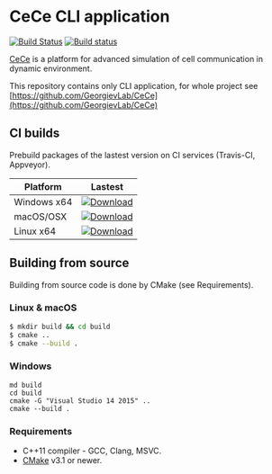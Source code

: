 
# CeCe CLI application

[![Build Status](https://travis-ci.org/GeorgievLab/CeCe-cli.svg?branch=master)](https://travis-ci.org/GeorgievLab/CeCe-cli)
[![Build status](https://ci.appveyor.com/api/projects/status/slowt8psw5qpgj3v/branch/master?svg=true)](https://ci.appveyor.com/project/NTSFka/cece-cli/branch/master)

[CeCe](http://georgievlab.github.io/CeCe/) is a platform for advanced simulation of cell communication in dynamic environment.

This repository contains only CLI application, for whole project see [https://github.com/GeorgievLab/CeCe](https://github.com/GeorgievLab/CeCe)

## CI builds

Prebuild packages of the lastest version on CI services (Travis-CI, Appveyor).

| Platform    | Lastest |
| ----------- | ------- |
| Windows x64 | [ ![Download](https://api.bintray.com/packages/georgievlab/CeCe-cli-ci/win64/images/download.svg) ](https://bintray.com/georgievlab/CeCe-cli-ci/win64/_latestVersion) |
| macOS/OSX   | [ ![Download](https://api.bintray.com/packages/georgievlab/CeCe-cli-ci/macOS/images/download.svg) ](https://bintray.com/georgievlab/CeCe-cli-ci/macOS/_latestVersion) |
| Linux x64   | [ ![Download](https://api.bintray.com/packages/georgievlab/CeCe-cli-ci/linux-x64/images/download.svg) ](https://bintray.com/georgievlab/CeCe-cli-ci/linux-x64/_latestVersion) |

## Building from source

Building from source code is done by CMake (see Requirements).

### Linux & macOS

```bash
$ mkdir build && cd build
$ cmake ..
$ cmake --build .
```

### Windows
```batch
md build
cd build
cmake -G "Visual Studio 14 2015" ..
cmake --build .
```

### Requirements

* C++11 compiler - GCC, Clang, MSVC.
* [CMake](https://cmake.org) v3.1 or newer.
